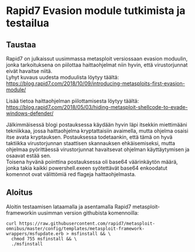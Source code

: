 # Rapid7 Evasion module tutkimista ja testailua

## Taustaa
Rapid7 on julkaissut uusimmassa metasploit versiossaan evasion moduulin, jonka tarkoituksena on piilottaa haittaohjelmat niin hyvin, että virustorjunnat eivät havaitse niitä.  
Lyhyt kuvaus uudesta moduulista löytyy täältä: https://blog.rapid7.com/2018/10/09/introducing-metasploits-first-evasion-module/  
  
Lisää tietoa haittaohjelman piilottamisesta löytyy täältä: https://blog.rapid7.com/2018/05/03/hiding-metasploit-shellcode-to-evade-windows-defender/  
  
Jälkimmäisessä blogi postauksessa käydään hyvin läpi itsekkin miettimääni tekniikkaa, jossa haittaohjelma kryptattaisiin avaimella, mutta ohjelma osaisi itse avata kryptauksen. Postauksessa todetaankin, että tämä on hyvä taktiikka virustorjunnan staattisen skannauksen ehkäisemiseksi, mutta ohjelmaa pyörittäessä virustorjunnat havaitsevat ohjelman käyttäytymisen ja osaavat estää sen.  
Toisena hyvänä pointtina postauksessa oli base64 väärinkäytön määrä, jonka takia kaikki powershell.exeen syötettävät base64 enkoodatut komennot ovat välittömiä red flageja haittaohjelmasta.
  


## Aloitus
Aloitin testaamisen lataamalla ja asentamalla Rapid7 metasploit-frameworkin uusimman version githubista komennoilla:

```
curl https://raw.githubusercontent.com/rapid7/metasploit-omnibus/master/config/templates/metasploit-framework-wrappers/msfupdate.erb > msfinstall && \
  chmod 755 msfinstall && \
  ./msfinstall
  ```
  
  
  
